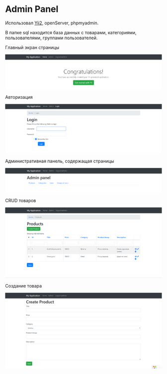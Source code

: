 Admin Panel
==================

Использовал [Yii2](https://www.yiiframework.com/), openServer, phpmyadmin.

В папке sql находится база данных с товарами, категориями, пользователями, группами пользователей.

Главный экран страницы

![alt text](imgGit/Main_screen.png)

Авторизация

![alt text](imgGit/Auth_screen.png)

Административная панель, содержащая страницы

![alt text](imgGit/Admin_panel.png)

CRUD товаров

![alt text](imgGit/Product_crud.png)

Создание товара

![alt_text](imgGit/Product_create.png)
